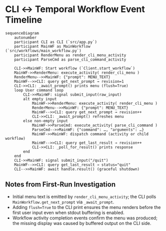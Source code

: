 # CLI ↔ Temporal Workflow Event Timeline

```mermaid
sequenceDiagram
    autonumber
    participant CLI as CLI (`src/app.py`)
    participant MainWF as MainWorkflow (`src/workflows/main_workflow.py`)
    participant RenderMenu as render_cli_menu_activity
    participant ParseCmd as parse_cli_command_activity

    CLI->>MainWF: Start workflow (`Client.start_workflow`)
    MainWF->>RenderMenu: execute_activity( render_cli_menu )
    RenderMenu-->>MainWF: {"prompt": MENU_TEXT}
    MainWF-->>CLI: query get_next_prompt → revision=1
    CLI->>CLI: _await_prompt() prints menu (flush=True)
    loop User command loop
        CLI->>MainWF: signal submit_input(raw_input)
        alt empty input
            MainWF->>RenderMenu: execute_activity( render_cli_menu )
            RenderMenu-->>MainWF: {"prompt": MENU_TEXT}
            MainWF-->>CLI: query get_next_prompt → revision++
            CLI->>CLI: _await_prompt() refreshes menu
        else non-empty input
            MainWF->>ParseCmd: execute_activity( parse_cli_command )
            ParseCmd-->>MainWF: {"command": …, "arguments": …}
            MainWF->>MainWF: dispatch command (activity or child workflow)
            MainWF-->>CLI: query get_last_result → revision++
            CLI->>CLI: _poll_for_result() prints response
        end
    end
    CLI->>MainWF: signal submit_input("/quit")
    MainWF-->>CLI: query get_last_result → status="quit"
    CLI-->>MainWF: await handle.result() (graceful shutdown)
```

## Notes from First-Run Investigation
- Initial menu text is emitted by `render_cli_menu_activity`; the CLI polls `MainWorkflow.get_next_prompt` via `_await_prompt`.
- Adding `flush=True` to the CLI print ensures the menu renders before the first user input even when stdout buffering is enabled.
- Workflow activity completion events confirm the menu was produced; the missing display was caused by buffered output on the CLI side.
